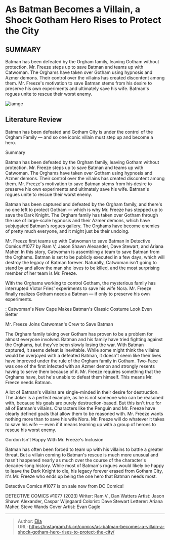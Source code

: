 # As Batman Becomes a Villain, a Shock Gotham Hero Rises to Protect the City


## SUMMARY 



  Batman has been defeated by the Orgham family, leaving Gotham without protection. Mr. Freeze steps up to save Batman and teams up with Catwoman.   The Orghams have taken over Gotham using hypnosis and Azmer demons. Their control over the villains has created discontent among them.   Mr. Freeze&#39;s motivation to save Batman stems from his desire to preserve his own experiments and ultimately save his wife. Batman&#39;s rogues unite to rescue their worst enemy.  

![iamge](https://static1.srcdn.com/wordpress/wp-content/uploads/2023/08/batman-and-his-villains-dc.jpg)

## Literature Review

Batman has been defeated and Gotham City is under the control of the Orgham Family — and so one iconic villain must step up and become a hero.





Summary

  Batman has been defeated by the Orgham family, leaving Gotham without protection. Mr. Freeze steps up to save Batman and teams up with Catwoman.   The Orghams have taken over Gotham using hypnosis and Azmer demons. Their control over the villains has created discontent among them.   Mr. Freeze&#39;s motivation to save Batman stems from his desire to preserve his own experiments and ultimately save his wife. Batman&#39;s rogues unite to rescue their worst enemy.  







Batman has been captured and defeated by the Orgham family, and there&#39;s no one left to protect Gotham — which is why Mr. Freeze has stepped up to save the Dark Knight. The Orgham family has taken over Gotham through the use of large-scale hypnosis and their Azmer demons, which have subjugated Batman&#39;s rogues gallery. The Orghams have become enemies of pretty much everyone, and it might just be their undoing.

Mr. Freeze first teams up with Catwoman to save Batman in Detective Comics #1077 by Ram V, Jason Shawn Alexander, Dave Stewart, and Ariana Maher. In this story, Catwoman is assembling a team to save Batman from the Orghams. Batman is set to be publicly executed in a few days, which will destroy the legacy of Batman forever. Naturally, Catwoman isn&#39;t going to stand by and allow the man she loves to be killed, and the most surprising member of her team is Mr. Freeze.

          




With the Orghams working to control Gotham, the mysterious family has interrupted Victor Fries&#39; experiments to save his wife Nora. Mr. Freeze finally realizes Gotham needs a Batman — if only to preserve his own experiments.

 : Catwoman&#39;s New Cape Makes Batman&#39;s Classic Costume Look Even Better


 Mr. Freeze Joins Catwoman&#39;s Crew to Save Batman 
          

The Orgham family taking over Gotham has proven to be a problem for almost everyone involved. Batman and his family have tried fighting against the Orghams, but they&#39;ve been slowly losing the war. With Batman captured, it seems defeat is inevitable. While some might think the villains would be overjoyed with a defeated Batman, it doesn&#39;t seem like their lives have improved under the rule of the Orgham family in Gotham. Two-Face was one of the first infected with an Azmer demon and strongly resents having to serve them because of it. Mr. Freeze requires something that the Orghams have, but he&#39;s unable to defeat them himself. This means Mr. Freeze needs Batman.




A lot of Batman&#39;s villains are single-minded in their desire for destruction. The Joker is a perfect example, as he is not someone who can be reasoned with, because his goals are purely destruction-based. But this isn&#39;t true for all of Batman&#39;s villains. Characters like the Penguin and Mr. Freeze have clearly defined goals that allow them to be reasoned with. Mr. Freeze wants nothing more than to save his wife Nora. Mr. Freeze will do whatever it takes to save his wife — even if it means teaming up with a group of heroes to rescue his worst enemy.



 Gordon Isn&#39;t Happy With Mr. Freeze&#39;s Inclusion 
          

Batman has often been forced to team up with his villains to battle a greater threat. But a villain coming to Batman&#39;s rescue is much more unusual and hasn&#39;t happened nearly as much over the course of the character&#39;s decades-long history. While most of Batman&#39;s rogues would likely be happy to leave the Dark Knight to die, his legacy forever erased from Gotham City, it&#39;s Mr. Freeze who ends up being the one hero that Batman needs most.






Detective Comics #1077 is on sale now from DC Comics!




 DETECTIVE COMICS #1077 (2023)                  Writer: Ram V., Dan Watters   Artist: Jason Shawn Alexander, Caspar Wijngaard   Colorist: Dave Stewart   Letterer: Ariana Maher, Steve Wands   Cover Artist: Evan Cagle      




---

> Author: [Ella](https://instagram.hk.cn/)  
> URL: https://instagram.hk.cn/comics/as-batman-becomes-a-villain-a-shock-gotham-hero-rises-to-protect-the-city/  

